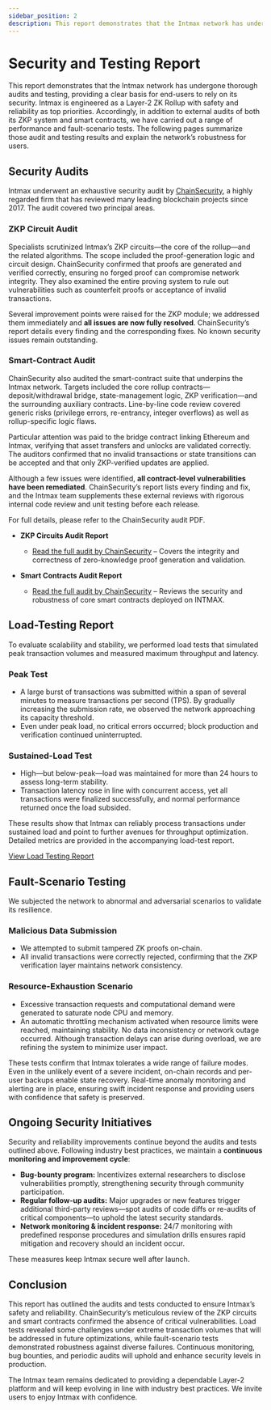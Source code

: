 ```yaml
---
sidebar_position: 2
description: This report demonstrates that the Intmax network has undergone thorough audits and testing, providing a clear basis for end-users to rely on its security.
---
```


# Security and Testing Report

This report demonstrates that the Intmax network has undergone thorough audits and testing, providing a clear basis for end-users to rely on its security. Intmax is engineered as a Layer-2 ZK Rollup with safety and reliability as top priorities. Accordingly, in addition to external audits of both its ZKP system and smart contracts, we have carried out a range of performance and fault-scenario tests. The following pages summarize those audit and testing results and explain the network’s robustness for users.

## Security Audits

Intmax underwent an exhaustive security audit by [ChainSecurity](https://www.chainsecurity.com/), a highly regarded firm that has reviewed many leading blockchain projects since 2017. The audit covered two principal areas.

### ZKP Circuit Audit

Specialists scrutinized Intmax’s ZKP circuits—the core of the rollup—and the related algorithms. The scope included the proof-generation logic and circuit design. ChainSecurity confirmed that proofs are generated and verified correctly, ensuring no forged proof can compromise network integrity. They also examined the entire proving system to rule out vulnerabilities such as counterfeit proofs or acceptance of invalid transactions.

Several improvement points were raised for the ZKP module; we addressed them immediately and **all issues are now fully resolved**. ChainSecurity’s report details every finding and the corresponding fixes. No known security issues remain outstanding.

### Smart-Contract Audit

ChainSecurity also audited the smart-contract suite that underpins the Intmax network. Targets included the core rollup contracts—deposit/withdrawal bridge, state-management logic, ZKP verification—and the surrounding auxiliary contracts. Line-by-line code review covered generic risks (privilege errors, re-entrancy, integer overflows) as well as rollup-specific logic flaws.

Particular attention was paid to the bridge contract linking Ethereum and Intmax, verifying that asset transfers and unlocks are validated correctly. The auditors confirmed that no invalid transactions or state transitions can be accepted and that only ZKP-verified updates are applied.

Although a few issues were identified, **all contract-level vulnerabilities have been remediated**. ChainSecurity’s report lists every finding and fix, and the Intmax team supplements these external reviews with rigorous internal code review and unit testing before each release.

For full details, please refer to the ChainSecurity audit PDF.

- **ZKP Circuits Audit Report**

  - [Read the full audit by ChainSecurity](https://www.chainsecurity.com/security-audit/intmax-2-zkp-circuits) – Covers the integrity and correctness of zero-knowledge proof generation and validation.

- **Smart Contracts Audit Report**
  - [Read the full audit by ChainSecurity](https://www.chainsecurity.com/security-audit/intmax-2-smart-contracts) – Reviews the security and robustness of core smart contracts deployed on INTMAX.

## Load-Testing Report

To evaluate scalability and stability, we performed load tests that simulated peak transaction volumes and measured maximum throughput and latency.

### Peak Test

- A large burst of transactions was submitted within a span of several minutes to measure transactions per second (TPS). By gradually increasing the submission rate, we observed the network approaching its capacity threshold.
- Even under peak load, no critical errors occurred; block production and verification continued uninterrupted.

### Sustained-Load Test

- High—but below-peak—load was maintained for more than 24 hours to assess long-term stability.
- Transaction latency rose in line with concurrent access, yet all transactions were finalized successfully, and normal performance returned once the load subsided.

These results show that Intmax can reliably process transactions under sustained load and point to further avenues for throughput optimization. Detailed metrics are provided in the accompanying load-test report.

[View Load Testing Report](./load-testing-report.md)

## Fault-Scenario Testing

We subjected the network to abnormal and adversarial scenarios to validate its resilience.

### Malicious Data Submission

- We attempted to submit tampered ZK proofs on-chain.
- All invalid transactions were correctly rejected, confirming that the ZKP verification layer maintains network consistency.

### Resource-Exhaustion Scenario

- Excessive transaction requests and computational demand were generated to saturate node CPU and memory.
- An automatic throttling mechanism activated when resource limits were reached, maintaining stability. No data inconsistency or network outage occurred. Although transaction delays can arise during overload, we are refining the system to minimize user impact.

These tests confirm that Intmax tolerates a wide range of failure modes. Even in the unlikely event of a severe incident, on-chain records and per-user backups enable state recovery. Real-time anomaly monitoring and alerting are in place, ensuring swift incident response and providing users with confidence that safety is preserved.

## Ongoing Security Initiatives

Security and reliability improvements continue beyond the audits and tests outlined above. Following industry best practices, we maintain a **continuous monitoring and improvement cycle**:

- **Bug-bounty program:** Incentivizes external researchers to disclose vulnerabilities promptly, strengthening security through community participation.
- **Regular follow-up audits:** Major upgrades or new features trigger additional third-party reviews—spot audits of code diffs or re-audits of critical components—to uphold the latest security standards.
- **Network monitoring & incident response:** 24/7 monitoring with predefined response procedures and simulation drills ensures rapid mitigation and recovery should an incident occur.

These measures keep Intmax secure well after launch.

## Conclusion

This report has outlined the audits and tests conducted to ensure Intmax’s safety and reliability. ChainSecurity’s meticulous review of the ZKP circuits and smart contracts confirmed the absence of critical vulnerabilities. Load tests revealed some challenges under extreme transaction volumes that will be addressed in future optimizations, while fault-scenario tests demonstrated robustness against diverse failures. Continuous monitoring, bug bounties, and periodic audits will uphold and enhance security levels in production.

The Intmax team remains dedicated to providing a dependable Layer-2 platform and will keep evolving in line with industry best practices. We invite users to enjoy Intmax with confidence.
